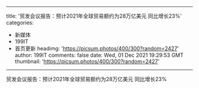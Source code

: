 
---
title: '贸发会议报告：预计2021年全球贸易额约为28万亿美元 同比增长23%'
categories: 
 - 新媒体
 - 199IT
 - 首页更新
headimg: 'https://picsum.photos/400/300?random=2427'
author: 199IT
comments: false
date: Wed, 01 Dec 2021 19:29:53 GMT
thumbnail: 'https://picsum.photos/400/300?random=2427'
---

<div>   
贸发会议报告：预计2021年全球贸易额约为28万亿美元 同比增长23%  
</div>
            